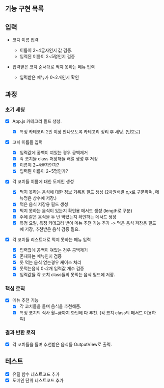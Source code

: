 ## 기능 구현 목록

## 입력

- 코치 이름 입력

  - 이름이 2~4글자인지 값 검증.
  - 입력된 이름이 2~5명인지 검증

- 입력받은 코치 순서대로 먹지 못하는 메뉴 입력
  - 입력받은 메뉴가 0~2개인지 확인

## 과정

### 초기 세팅

- [x] App.js 카테고리 필드 생성.

  - [x] 특정 카테코리 2번 이상 안나오도록 카테고리 정리 후 세팅. (번호로)

- [x] 코치 이름들 입력

  - [x] 입력값에 공백이 껴있는 경우 공백제거
  - [x] 각 코치들 class 저장해둘 배열 생성 후 저장
  - [x] 이름이 2~4글자인가?
  - [x] 입력된 이름이 2~5명인가?

- [x] 각 코치들 이름에 대한 도메인 생성

  - [x] 먹지 못하는 음식에 대한 정보 기록용 필드 생성 (2차원배열 x,x로 구분하며, 메뉴명은 상수에 저장.)
  - [x] 먹은 음식 저장용 필드 생성
  - [x] 먹지 못하는 음식이 있는지 확인용 메서드 생성 (length로 구분)
  - [x] 주에 같은 음식을 두 번 먹었는지 확인하는 메서드 생성
  - [x] 특정 요일, 특정 카테고리 받아 메뉴 추천 기능 추가 -> 먹은 음식 저장용 필드에 저장, 추천받은 음식 검증 필요.

- [x] 각 코치들 리스트대로 먹지 못하는 메뉴 입력
  - [x] 입력값에 공백이 껴있는 경우 공백제거
  - [x] 존재하는 메뉴인지 검증
  - [x] 못 먹는 음식 없는경우 케이스 처리
  - [x] 못먹는음식 0~2개 입력값 개수 검증
  - [x] 입력값들 각 코치 class들의 못먹는 음식 필드에 저장.

### 핵심 로직

- [x] 메뉴 추천 기능
  - [x] 각 코치들을 돌며 음식을 추천해줌.
  - [x] 특정 코치의 식사 월~금까지 한번에 다 추천. (각 코치 class의 메서드 이용하여)

### 결과 반환 로직

- [x] 각 코치들을 돌며 추천받은 음식들 OutputView로 출력.

## 테스트

- [x] 유틸 함수 테스트코드 추가
- [x] 도메인 단위 테스트코드 추가

